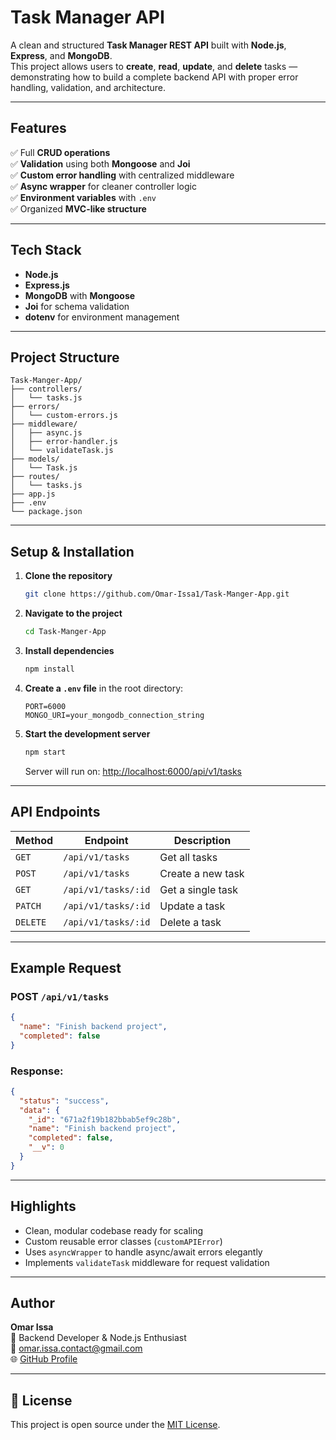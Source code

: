 #  Task Manager API

A clean and structured **Task Manager REST API** built with **Node.js**, **Express**, and **MongoDB**.  
This project allows users to **create**, **read**, **update**, and **delete** tasks — demonstrating how to build a complete backend API with proper error handling, validation, and architecture.

---

##  Features

✅ Full **CRUD operations**  
✅ **Validation** using both **Mongoose** and **Joi**  
✅ **Custom error handling** with centralized middleware  
✅ **Async wrapper** for cleaner controller logic  
✅ **Environment variables** with `.env`  
✅ Organized **MVC-like structure**

---

##  Tech Stack

- **Node.js**
- **Express.js**
- **MongoDB** with **Mongoose**
- **Joi** for schema validation
- **dotenv** for environment management

---

##  Project Structure

```
Task-Manger-App/
├── controllers/
│   └── tasks.js
├── errors/
│   └── custom-errors.js
├── middleware/
│   ├── async.js
│   ├── error-handler.js
│   └── validateTask.js
├── models/
│   └── Task.js
├── routes/
│   └── tasks.js
├── app.js
├── .env
└── package.json
```

---

##  Setup & Installation

1. **Clone the repository**
   ```bash
   git clone https://github.com/Omar-Issa1/Task-Manger-App.git
   ```

2. **Navigate to the project**
   ```bash
   cd Task-Manger-App
   ```

3. **Install dependencies**
   ```bash
   npm install
   ```

4. **Create a `.env` file** in the root directory:
   ```
   PORT=6000
   MONGO_URI=your_mongodb_connection_string
   ```

5. **Start the development server**
   ```bash
   npm start
   ```

   Server will run on:
    [http://localhost:6000/api/v1/tasks](http://localhost:6000/api/v1/tasks)

---

##  API Endpoints

| Method   | Endpoint            | Description        |
| -------- | ------------------- | ------------------ |
| `GET`    | `/api/v1/tasks`     | Get all tasks      |
| `POST`   | `/api/v1/tasks`     | Create a new task  |
| `GET`    | `/api/v1/tasks/:id` | Get a single task  |
| `PATCH`  | `/api/v1/tasks/:id` | Update a task      |
| `DELETE` | `/api/v1/tasks/:id` | Delete a task      |

---

##  Example Request

### POST `/api/v1/tasks`
```json
{
  "name": "Finish backend project",
  "completed": false
}
```

### Response:
```json
{
  "status": "success",
  "data": {
    "_id": "671a2f19b182bbab5ef9c28b",
    "name": "Finish backend project",
    "completed": false,
    "__v": 0
  }
}
```

---

##  Highlights

- Clean, modular codebase ready for scaling
- Custom reusable error classes (`customAPIError`)
- Uses `asyncWrapper` to handle async/await errors elegantly
- Implements `validateTask` middleware for request validation

---

##  Author

**Omar Issa**  
📍 Backend Developer & Node.js Enthusiast  
📧 [omar.issa.contact@gmail.com](mailto:omar.issa.contact@gmail.com)  
🌐 [GitHub Profile](https://github.com/Omar-Issa1)

---

## 📜 License

This project is open source under the [MIT License](LICENSE).
